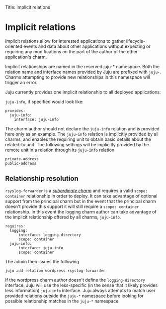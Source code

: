 Title: Implicit relations

# Implicit relations

Implicit relations allow for interested applications to gather
lifecycle-oriented events and data about other applications without expecting or
requiring any modifications on the part of the author of the other application's
charm.

Implicit relationships are named in the reserved juju-* namespace. Both the
relation name and interface names provided by Juju are prefixed with `juju-`.
Charms attempting to provide new relationships in this namespace will trigger an
error.

Juju currently provides one implicit relationship to all deployed applications:

`juju-info`, if specified would look like:

    provides:
      juju-info:
        interface: juju-info

The charm author should not declare the `juju-info` relation and is provided
here only as an example. The `juju-info` relation is implicitly provided by all
charms, and enables the requiring unit to obtain basic details about the
related-to unit. The following settings will be implicitly provided by the
remote unit in a relation through its `juju-info` relation

    private-address
    public-address

## Relationship resolution

`rsyslog-forwarder` is a
[_subordinate charm_](../authors-subordinate-applications.html) and requires a
valid `scope: container` relationship in order to deploy. It can take advantage
of optional support from the principal charm but in the event that the
principal charm doesn't provide this support it will still require a `scope:
container` relationship. In this event the logging charm author can take
advantage of the implicit relationship offered by all charms, `juju-info`.

    requires:
      logging:
          interface: logging-directory
          scope: container
      juju-info:
          interface: juju-info
          scope: container

The admin then issues the following

    juju add-relation wordpress rsyslog-forwarder

If the wordpress charm author doesn't define the `logging-directory` interface,
Juju will use the less-specific (in the sense that it likely provides less
information) `juju-info` interface. Juju always attempts to match user provided
relations outside the `juju-*` namespace before looking for possible
relationship matches in the `juju-*` namespace.
